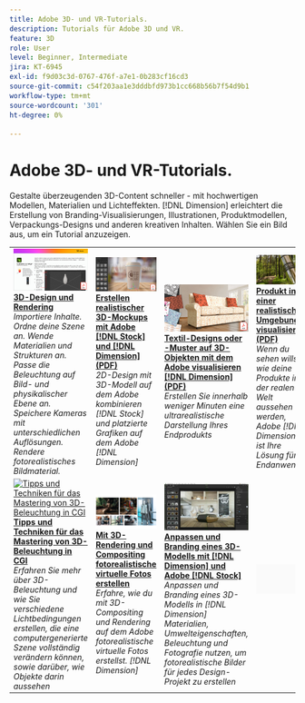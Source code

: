 ```yaml
---
title: Adobe 3D- und VR-Tutorials.
description: Tutorials für Adobe 3D und VR.
feature: 3D
role: User
level: Beginner, Intermediate
jira: KT-6945
exl-id: f9d03c3d-0767-476f-a7e1-0b283cf16cd3
source-git-commit: c54f203aa1e3dddbfd973b1cc668b56b7f54d9b1
workflow-type: tm+mt
source-wordcount: '301'
ht-degree: 0%

---
```


# Adobe 3D- und VR-Tutorials.

Gestalte überzeugenden 3D-Content schneller - mit hochwertigen Modellen, Materialien und Lichteffekten. [!DNL Dimension] erleichtert die Erstellung von Branding-Visualisierungen, Illustrationen, Produktmodellen, Verpackungs-Designs und anderen kreativen Inhalten. Wählen Sie ein Bild aus, um ein Tutorial anzuzeigen.

<table>
<tr>
 <td>
   <a href="substance-3d-stager.md">
      <img alt="3D-Design und Rendering" src="assets/Substance3DStager.png" />
   </a>
    <div>
   <a href="substance-3d-stager.md"><strong>3D-Design und Rendering</strong></a>
    </div>
    <em>Importiere Inhalte. Ordne deine Szene an. Wende Materialien und Strukturen an. Passe die Beleuchtung auf Bild- und physikalischer Ebene an. Speichere Kameras mit unterschiedlichen Auflösungen. Rendere fotorealistisches Bildmaterial.</em>
    <br>
  </td>
  <td>
   <a href="assets/CreateRealistic3DMockupswithAdobeStockandDimension.pdf">
      <img alt="Erstellen realistischer 3D-Mockups mit Adobe [!DNL Stock] und [!DNL Dimension]" src="assets/CreateRealistic3DMockupswithAdobeStockandDimension.jpg" />
   </a>
    <div>
   <a href="assets/CreateRealistic3DMockupswithAdobeStockandDimension.pdf"><strong>Erstellen realistischer 3D-Mockups mit Adobe [!DNL Stock] und [!DNL Dimension] (PDF)</strong></a>
    </div>
    <em>2D-Design mit 3D-Modell auf dem Adobe kombinieren [!DNL Stock] und platzierte Grafiken auf dem Adobe [!DNL Dimension]</em>
    <br>
  </td>
  <td>
   <a href="assets/VisualizeTextileDesignsorPatternson3DObjectswithAdobeDimension.pdf">
      <img alt="Textil-Designs oder -Muster auf 3D-Objekten mit dem Adobe visualisieren [!DNL Dimension]" src="assets/VisualizeTextileDesignsorPatternson3DObjectswithAdobeDimension.jpg" />
   </a>
    <div>
   <a href="assets/VisualizeTextileDesignsorPatternson3DObjectswithAdobeDimension.pdf"><strong>Textil-Designs oder -Muster auf 3D-Objekten mit dem Adobe visualisieren [!DNL Dimension] (PDF)</strong></a>
    </div>
    <em>Erstellen Sie innerhalb weniger Minuten eine ultrarealistische Darstellung Ihres Endprodukts</em>
    <br>
  </td>
  <td>
   <a href="../cce/assets/VisualizeyourProductinaRealisticEnvironment.pdf">
      <img alt="Produkt in einer realistischen Umgebung visualisieren" src="assets/VisualizeyourProductinaRealisticEnvironment.jpg" />
   </a>
    <div>
   <a href="../cce/assets/VisualizeyourProductinaRealisticEnvironment.pdf"><strong>Produkt in einer realistischen Umgebung visualisieren (PDF)</strong></a>
    </div>
    <em>Wenn du sehen willst, wie deine Produkte in der realen Welt aussehen werden, Adobe [!DNL Dimension] ist Ihre Lösung für Endanwender</em>
    <br>
  </td>
</tr>
<tr>
  <td>
   <a href="mastering3dlighting.md">
      <img alt="Tipps und Techniken für das Mastering von 3D-Beleuchtung in CGI" src="assets/Mastering3dlighting_1.gif" />
   </a>
    <div>
   <a href="mastering3dlighting.md"><strong>Tipps und Techniken für das Mastering von 3D-Beleuchtung in CGI</strong></a>
    </div>
    <em>Erfahren Sie mehr über 3D-Beleuchtung und wie Sie verschiedene Lichtbedingungen erstellen, die eine computergenerierte Szene vollständig verändern können, sowie darüber, wie Objekte darin aussehen</em>
    <br>
  </td>
  <td>
   <a href="photorealistic.md">
      <img alt="Mit 3D-Rendering und Compositing fotorealistische virtuelle Fotos erstellen" src="assets/Photorealistic_TOC.png" />
   </a>
    <div>
   <a href="photorealistic.md"><strong>Mit 3D-Rendering und Compositing fotorealistische virtuelle Fotos erstellen</strong></a>
    </div>
    <em>Erfahre, wie du mit 3D-Compositing und Rendering auf dem Adobe fotorealistische virtuelle Fotos erstellst. [!DNL Dimension]</em>
    <br>
  </td>
  <td>
   <a href="3ddimensionstock.md">
      <img alt="Anpassen und Branding eines 3D-Modells mit [!DNL Dimension] und Adobe [!DNL Stock]" src="assets/3ddimensionstock.jpg" />
   </a>
    <div>
   <a href="3ddimensionstock.md"><strong>Anpassen und Branding eines 3D-Modells mit [!DNL Dimension] und Adobe [!DNL Stock]</strong></a>
    </div>
    <em>Anpassen und Branding eines 3D-Modells in [!DNL Dimension] Materialien, Umwelteigenschaften, Beleuchtung und Fotografie nutzen, um fotorealistische Bilder für jedes Design-Projekt zu erstellen</em>
    <br>
  </td>
  <td>
    <img alt="Spacer" src="../assets/Gray_thumbnail.png" />
    <div>
    <br>
  </td>
</tr>
</table>